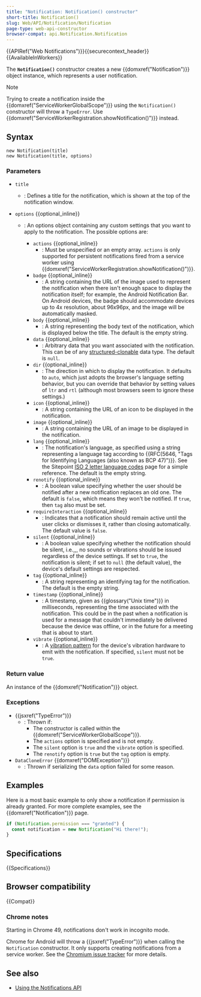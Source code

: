 ```yaml
---
title: "Notification: Notification() constructor"
short-title: Notification()
slug: Web/API/Notification/Notification
page-type: web-api-constructor
browser-compat: api.Notification.Notification
---
```


{{APIRef("Web Notifications")}}{{securecontext_header}} {{AvailableInWorkers}}

The **`Notification()`** constructor creates a new
{{domxref("Notification")}} object instance, which represents a user notification.

> [!NOTE]
> Trying to create a notification inside the {{domxref("ServiceWorkerGlobalScope")}} using the `Notification()` constructor will throw a `TypeError`. Use {{domxref("ServiceWorkerRegistration.showNotification()")}} instead.

## Syntax

```js-nolint
new Notification(title)
new Notification(title, options)
```

### Parameters

- `title`
  - : Defines a title for the notification, which is shown at the top of the notification window.
- `options` {{optional_inline}}

  - : An options object containing any custom settings that you want to apply to the notification. The possible options are:

    - `actions` {{optional_inline}}
      - : Must be unspecified or an empty array. `actions` is only supported for persistent notifications fired from a service worker using {{domxref("ServiceWorkerRegistration.showNotification()")}}.
    - `badge` {{optional_inline}}
      - : A string containing the URL of the image used to represent the notification when there isn't enough space to display the notification itself; for example, the Android Notification Bar. On Android devices, the badge should accommodate devices up to 4x resolution, about 96x96px, and the image will be automatically masked.
    - `body` {{optional_inline}}
      - : A string representing the body text of the notification, which is displayed below the title. The default is the empty string.
    - `data` {{optional_inline}}
      - : Arbitrary data that you want associated with the notification. This can be of any [structured-clonable](/en-US/docs/Web/API/Web_Workers_API/Structured_clone_algorithm#supported_types) data type. The default is `null`.
    - `dir` {{optional_inline}}
      - : The direction in which to display the notification. It defaults to `auto`, which just adopts the browser's language setting behavior, but you can override that behavior by setting values of `ltr` and `rtl` (although most browsers seem to ignore these settings.)
    - `icon` {{optional_inline}}
      - : A string containing the URL of an icon to be displayed in the notification.
    - `image` {{optional_inline}}
      - : A string containing the URL of an image to be displayed in the notification.
    - `lang` {{optional_inline}}
      - : The notification's language, as specified using a string representing a language tag according to {{RFC(5646, "Tags for Identifying Languages (also known as BCP 47)")}}. See the Sitepoint [ISO 2 letter language codes](https://www.sitepoint.com/iso-2-letter-language-codes/) page for a simple reference. The default is the empty string.
    - `renotify` {{optional_inline}}
      - : A boolean value specifying whether the user should be notified after a new notification replaces an old one. The default is `false`, which means they won't be notified. If `true`, then `tag` also must be set.
    - `requireInteraction` {{optional_inline}}
      - : Indicates that a notification should remain active until the user clicks or dismisses it, rather than closing automatically. The default value is `false`.
    - `silent` {{optional_inline}}
      - : A boolean value specifying whether the notification should be silent, i.e.,,, no sounds or vibrations should be issued regardless of the device settings. If set to `true`, the notification is silent; if set to `null` (the default value), the device's default settings are respected.
    - `tag` {{optional_inline}}
      - : A string representing an identifying tag for the notification. The default is the empty string.
    - `timestamp` {{optional_inline}}
      - : A timestamp, given as {{glossary("Unix time")}} in milliseconds, representing the time associated with the notification. This could be in the past when a notification is used for a message that couldn't immediately be delivered because the device was offline, or in the future for a meeting that is about to start.
    - `vibrate` {{optional_inline}}
      - : A [vibration pattern](/en-US/docs/Web/API/Vibration_API#vibration_patterns) for the device's vibration hardware to emit with the notification. If specified, `silent` must not be `true`.

### Return value

An instance of the {{domxref("Notification")}} object.

### Exceptions

- {{jsxref("TypeError")}}
  - : Thrown if:
    - The constructor is called within the {{domxref("ServiceWorkerGlobalScope")}}.
    - The `actions` option is specified and is not empty.
    - The `silent` option is `true` and the `vibrate` option is specified.
    - The `renotify` option is `true` but the `tag` option is empty.
- `DataCloneError` {{domxref("DOMException")}}
  - : Thrown if serializing the `data` option failed for some reason.

## Examples

Here is a most basic example to only show a notification if permission is already granted. For more complete examples, see the {{domxref("Notification")}} page.

```js
if (Notification.permission === "granted") {
  const notification = new Notification("Hi there!");
}
```

## Specifications

{{Specifications}}

## Browser compatibility

{{Compat}}

### Chrome notes

Starting in Chrome 49, notifications don't work in incognito mode.

Chrome for Android will throw a {{jsxref("TypeError")}} when calling the
`Notification` constructor. It only supports creating
notifications from a service worker. See the
[Chromium issue tracker](https://crbug.com/481856) for more details.

## See also

- [Using the Notifications API](/en-US/docs/Web/API/Notifications_API/Using_the_Notifications_API)

